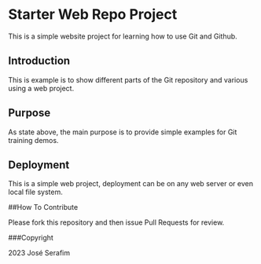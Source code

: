 # Starter Web Repo Project

This is a simple website project for learning how to use  Git and Github.

## Introduction

This is example is to show different parts of the Git repository and various using a web project.

## Purpose

As state above, the main purpose is to provide simple examples for Git training demos.

## Deployment

This is a simple web project, deployment can be on any web server or even local file system.

##How To Contribute

Please fork this repository and then issue Pull Requests for review.

###Copyright

2023 José Serafim